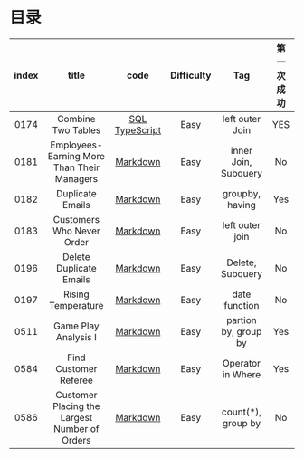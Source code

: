 # 目录

| index | title                                         | code                                                                                                                       | Difficulty | Tag                  | 第一次成功 |
|:-----:|:---------------------------------------------:|:--------------------------------------------------------------------------------------------------------------------------:|:----------:|:--------------------:|:-----:|
| 0174  | Combine Two Tables                            | [SQL](.\src\0175.Combine-Two-Tables.175\0175.Combine-Two-Tables.175.sql) [TypeScript](./src)                               | Easy       | left outer Join      | YES   |
| 0181  | Employees-Earning More Than Their Managers    | [Markdown](./src/0181.Employees-Earning-More-Than-Their-Managers\0181.Employees-Earning-More-Than-Their-Managers.md)       | Easy       | inner Join, Subquery | No    |
| 0182  | Duplicate Emails                              | [Markdown](./src/0182.Duplicate-Emails/0182.Duplicate-Emails.md)                                                           | Easy       | groupby, having      | Yes   |
| 0183  | Customers Who Never Order                     | [Markdown](./src/0183.Customers-Who-Never-Order/0183.Customers-Who-Never-Order.md)                                         | Easy       | left outer join      | No    |
| 0196  | Delete Duplicate Emails                       | [Markdown](./src/0196.Delete-Duplicate-Emails/0196.Delete-Duplicate-Emails.md)                                             | Easy       | Delete, Subquery     | No    |
| 0197  | Rising Temperature                            | [Markdown](./src/0197.Rising-Temperature/0197.Rising-Temperature.md)                                                       | Easy       | date function        | No    |
| 0511  | Game Play Analysis I                          | [Markdown](./src/0511.Game-Play-Analysis-I/0511.Game-Play-Analysis-I.md)                                                   | Easy       | partion by, group by | Yes   |
| 0584  | Find Customer Referee                         | [Markdown](./src/0584.Find-Customer-Referee/0584.Find-Customer-Referee.md)                                                 | Easy       | Operator in Where    | Yes   |
| 0586  | Customer Placing the Largest Number of Orders | [Markdown](./src/0586.Customer-Placing-the-Largest-Number-of-Orders/0586.Customer-Placing-the-Largest-Number-of-Orders.md) | Easy       | count(\*), group by  | No    |
